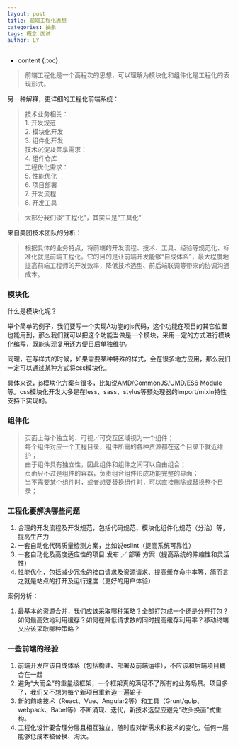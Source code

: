 ```yaml
---
layout: post
title: 前端工程化思想
categories: 抽象
tags: 概念 面试
author: LY
---
```


* content
{:toc}  

> 前端工程化是一个高程次的思想，可以理解为模块化和组件化是工程化的表现形式。

另一种解释，更详细的工程化前端系统：

> 技术业务相关：  
    1. 开发规范  
    2. 模块化开发  
    3. 组件化开发  
  技术沉淀及共享需求：  
    4. 组件仓库  
  工程优化需求：  
    5. 性能优化  
    6. 项目部署  
    7. 开发流程  
    8. 开发工具

> 大部分我们谈“工程化”，其实只是“工具化”













来自美团技术团队的分析：

> 根据具体的业务特点，将前端的开发流程、技术、工具、经验等规范化、标准化就是前端工程化。它的目的是让前端开发能够“自成体系”，最大程度地提高前端工程师的开发效率，降低技术选型、前后端联调等带来的协调沟通成本。



### 模块化

什么是模块化呢？

举个简单的例子，我们要写一个实现A功能的js代码，这个功能在项目的其它位置也能用到，那么我们就可以把这个功能当做是一个模块，采用一定的方式进行模块化编写，既能实现复用还方便日后单独维护。

同理，在写样式的时候，如果需要某种特殊的样式，会在很多地方应用，那么我们一定可以通过某种方式将css模块化。

具体来说，js模块化方案有很多，比如说[AMD/CommonJS/UMD/ES6 Module]()等。css模块化开发大多是在less、sass、stylus等预处理器的import/mixin特性支持下实现的。

### 组件化

> 页面上每个独立的、可视／可交互区域视为一个组件；  
  每个组件对应一个工程目录，组件所需的各种资源都在这个目录下就近维护；  
  由于组件具有独立性，因此组件和组件之间可以自由组合；  
  页面只不过是组件的容器，负责组合组件形成功能完整的界面；  
  当不需要某个组件时，或者想要替换组件时，可以直接删除或替换整个目录；

### 工程化要解决哪些问题

1. 合理的开发流程及开发规范，包括代码规范、模块化组件化规范（分治）等，提高生产力
2. 一套自动化代码质量检测方案，比如说eslint（提高系统可靠性）
3. 一套自动化及高度适应性的项目  发布 ／ 部署  方案（提高系统的伸缩性和灵活性）
4. 性能优化，包括减少冗余的接口请求及资源请求、提高缓存命中率等，简而言之就是站点的打开及运行速度（更好的用户体验）

案例分析：

1. 最基本的资源合并，我们应该采取哪种策略？全部打包成一个还是分开打包？如何最高效地利用缓存？如何在降低请求数的同时提高缓存利用率？移动终端又应该采取哪种策略？

### 一些前端的经验

1. 前端开发应该自成体系（包括构建、部署及前端运维），不应该和后端项目耦合在一起
2. 避免“大而全”的重量级框架，一个框架真的满足不了所有的业务场景。项目多了，我们又不想为每个新项目重新造一遍轮子
3. 新的前端技术（React、Vue、Angular2等）和工具（Grunt/gulp、webpack、Babel等）不断涌现、迭代，新技术选型应避免“改头换面”式重构。
4. 工程化设计要合理分层且相互独立，随时应对新需求和技术的变化，任何一层能够低成本被替换、淘汰。

























